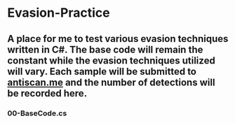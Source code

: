 # Evasion-Practice #

A place for me to test various evasion techniques written in C#. The base code will remain the constant while the evasion techniques utilized will vary. Each sample will be submitted to [antiscan.me](https://antiscan.me/) and the number of detections will be recorded here.
-----
### 00-BaseCode.cs ###
